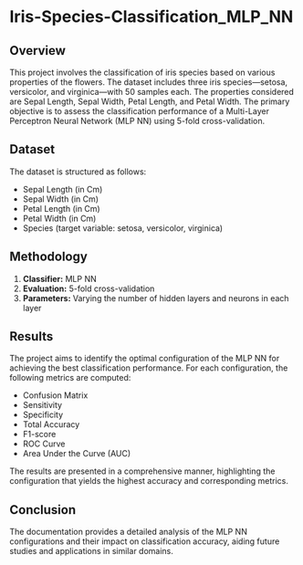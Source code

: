 # Iris-Species-Classification_MLP_NN

## Overview

This project involves the classification of iris species based on various properties of the flowers. The dataset includes three iris species—setosa, versicolor, and virginica—with 50 samples each. The properties considered are Sepal Length, Sepal Width, Petal Length, and Petal Width. The primary objective is to assess the classification performance of a Multi-Layer Perceptron Neural Network (MLP NN) using 5-fold cross-validation.

## Dataset

The dataset is structured as follows:

- Sepal Length (in Cm)
- Sepal Width (in Cm)
- Petal Length (in Cm)
- Petal Width (in Cm)
- Species (target variable: setosa, versicolor, virginica)

## Methodology

1. **Classifier:** MLP NN
2. **Evaluation:** 5-fold cross-validation
3. **Parameters:** Varying the number of hidden layers and neurons in each layer

## Results

The project aims to identify the optimal configuration of the MLP NN for achieving the best classification performance. For each configuration, the following metrics are computed:

- Confusion Matrix
- Sensitivity
- Specificity
- Total Accuracy
- F1-score
- ROC Curve
- Area Under the Curve (AUC)

The results are presented in a comprehensive manner, highlighting the configuration that yields the highest accuracy and corresponding metrics.

## Conclusion

The documentation provides a detailed analysis of the MLP NN configurations and their impact on classification accuracy, aiding future studies and applications in similar domains.
